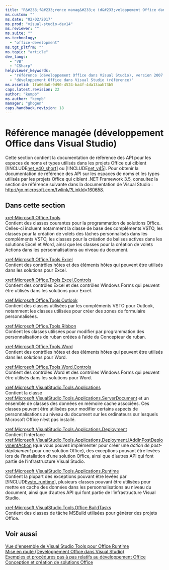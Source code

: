 ```yaml
---
title: "R&#233;f&#233;rence manag&#233;e (d&#233;veloppement Office dans Visual Studio)"
ms.custom: ""
ms.date: "02/02/2017"
ms.prod: "visual-studio-dev14"
ms.reviewer: ""
ms.suite: ""
ms.technology: 
  - "office-development"
ms.tgt_pltfrm: ""
ms.topic: "article"
dev_langs: 
  - "VB"
  - "CSharp"
helpviewer_keywords: 
  - "référence (développement Office dans Visual Studio), version 2007 de Microsoft Office System"
  - "développement Office dans Visual Studio (référence)"
ms.assetid: 1fa66da0-9d90-4524-ba4f-4da13aab73b5
caps.latest.revision: 22
author: "kempb"
ms.author: "kempb"
manager: "ghogen"
caps.handback.revision: 18
---
```

# R&#233;f&#233;rence manag&#233;e (d&#233;veloppement Office dans Visual Studio)
  Cette section contient la documentation de référence des API pour les espaces de noms et types utilisés dans les projets Office qui ciblent [!INCLUDE[net_v40_short](../sharepoint/includes/net-v40-short-md.md)] ou [!INCLUDE[net_v45](../vsto/includes/net-v45-md.md)]. Pour obtenir la documentation de référence des API sur les espaces de noms et les types utilisés par les projets Office qui ciblent .NET Framework 3.5, consultez la section de référence suivante dans la documentation de Visual Studio : [http:\/\/go.microsoft.com\/fwlink\/?LinkId\=160658](http://go.microsoft.com/fwlink/?LinkId=160658).  
  
## Dans cette section  
 <xref:Microsoft.Office.Tools>  
 Contient des classes courantes pour la programmation de solutions Office. Celles\-ci incluent notamment la classe de base des compléments VSTO, les classes pour la création de volets des tâches personnalisés dans les compléments VSTO, les classes pour la création de balises actives dans les solutions Excel et Word, ainsi que les classes pour la création de volets Actions dans les personnalisations au niveau du document.  
  
 <xref:Microsoft.Office.Tools.Excel>  
 Contient des contrôles hôtes et des éléments hôtes qui peuvent être utilisés dans les solutions pour Excel.  
  
 <xref:Microsoft.Office.Tools.Excel.Controls>  
 Contient des contrôles Excel et des contrôles Windows Forms qui peuvent être utilisés dans les solutions pour Excel.  
  
 <xref:Microsoft.Office.Tools.Outlook>  
 Contient des classes utilisées par les compléments VSTO pour Outlook, notamment les classes utilisées pour créer des zones de formulaire personnalisées.  
  
 <xref:Microsoft.Office.Tools.Ribbon>  
 Contient les classes utilisées pour modifier par programmation des personnalisations de ruban créées à l’aide du Concepteur de ruban.  
  
 <xref:Microsoft.Office.Tools.Word>  
 Contient des contrôles hôtes et des éléments hôtes qui peuvent être utilisés dans les solutions pour Word.  
  
 <xref:Microsoft.Office.Tools.Word.Controls>  
 Contient des contrôles Word et des contrôles Windows Forms qui peuvent être utilisés dans les solutions pour Word.  
  
 <xref:Microsoft.VisualStudio.Tools.Applications>  
 Contient la classe <xref:Microsoft.VisualStudio.Tools.Applications.ServerDocument> et un ensemble de classes des données en mémoire cache associées. Ces classes peuvent être utilisées pour modifier certains aspects de personnalisations au niveau du document sur les ordinateurs sur lesquels Microsoft Office n’est pas installé.  
  
 <xref:Microsoft.VisualStudio.Tools.Applications.Deployment>  
 Contient l’interface <xref:Microsoft.VisualStudio.Tools.Applications.Deployment.IAddInPostDeploymentAction> \(que vous pouvez implémenter pour créer une *action de post\-déploiement* pour une solution Office\), des exceptions pouvant être levées lors de l’installation d’une solution Office, ainsi que d’autres API qui font partie de l’infrastructure Visual Studio.  
  
 <xref:Microsoft.VisualStudio.Tools.Applications.Runtime>  
 Contient la plupart des exceptions pouvant être levées par [!INCLUDE[vsto_runtime](../vsto/includes/vsto-runtime-md.md)], plusieurs classes pouvant être utilisées pour mettre en cache des données dans les personnalisations au niveau du document, ainsi que d’autres API qui font partie de l’infrastructure Visual Studio.  
  
 <xref:Microsoft.VisualStudio.Tools.Office.BuildTasks>  
 Contient des classes de tâche MSBuild utilisées pour générer des projets Office.  
  
## Voir aussi  
 [Vue d'ensemble de Visual Studio Tools pour Office Runtime](../vsto/visual-studio-tools-for-office-runtime-overview.md)   
 [Mise en route &#40;Développement Office dans Visual Studio&#41;](../vsto/getting-started-office-development-in-visual-studio.md)   
 [Exemples et procédures pas à pas relatifs au développement Office](../vsto/office-development-samples-and-walkthroughs.md)   
 [Conception et création de solutions Office](../vsto/designing-and-creating-office-solutions.md)  
  
  